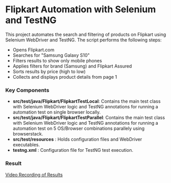 
# Flipkart Automation with Selenium and TestNG

This project automates the search and filtering of products on Flipkart using Selenium WebDriver and TestNG. The script performs the following steps:

* Opens Flipkart.com
* Searches for "Samsung Galaxy S10"
* Filters results to show only mobile phones
* Applies filters for brand (Samsung) and Flipkart Assured
* Sorts results by price (high to low)
* Collects and displays product details from page 1


### Key Components
* __src/test/java/Flipkart/FlipkartTestLocal__: Contains the main test class with Selenium WebDriver logic and TestNG annotations for running a automation test on single browser locally.
* __src/test/java/Flipkart/FlipkartTestParallel__: Contains the main test class with Selenium WebDriver logic and TestNG annotations for running a automation test on 5 OS/Browser combinations parallely using browserstack.
* __src/test/resources__ : Holds configuration files and WebDriver executables.
* __testng.xml__ : Configuration file for TestNG test execution.

### Result
[Video Recording of Results](https://drive.google.com/file/d/17mJa-6Ho1GqMLQnuUq9NJe_sxKypHvqG/view?usp=sharing)
